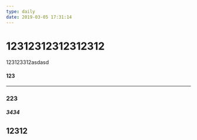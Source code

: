 ```yaml
---
type: daily
date: 2019-03-05 17:31:14
---
```


# 12312312312312312

123123312asdasd

#### 123

---

<!-- more -->

### 223

##### 3434

## 12312
